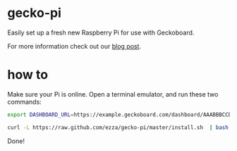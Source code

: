 gecko-pi
========

Easily set up a fresh new Raspberry Pi for use with Geckoboard.

For more information check out our [blog post](http://www.geckoboard.com/blog/geckoboard-and-raspberry-pi).

how to
======

Make sure your Pi is online. Open a terminal emulator, and run these two commands:

```bash
export DASHBOARD_URL=https://example.geckoboard.com/dashboard/AAABBBCCDDD 

curl -L https://raw.github.com/ezza/gecko-pi/master/install.sh  | bash
```

Done!

